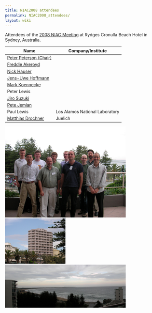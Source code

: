 ```yaml
---
title: NIAC2008 attendees
permalink: NIAC2008_attendees/
layout: wiki
---
```


Attendees of the [2008 NIAC Meeting](NIAC2008 "wikilink") at Rydges
Cronulla Beach Hotel in Sydney, Australia.

| Name                                                       | Company/Institute                                                   |
|------------------------------------------------------------|---------------------------------------------------------------------|
| [Peter Peterson (Chair)](User%3APeter_Peterson "wikilink") | |Oak Ridge National Laboratory, USA                                 |
| [Freddie Akeroyd](User%3AFreddie_Akeroyd "wikilink")       | | ISIS, UK                                                          |
| [Nick Hauser](User%3ANick_Hauser "wikilink")               | | Australian Nuclear Science and Technology Organisation, Australia |
| [ Jens-Uwe Hoffmann](User%3AJens-Uwe_Hoffmann "wikilink")  | | Helmholtz Zentrum Berlin (HMI before), Germany                    |
| [Mark Koennecke](User%3AMark_Koennecke "wikilink")         | | Paul Scherrer Institut                                            |
| Peter Lewis                                                | | Australian Synchrotron                                            |
| [Jiro Suzuki](User%3AJiro_Suzuki "wikilink")               | | KEK, Japan                                                        |
| [Pete Jemian](User%3APete_Jemian "wikilink")               | | Argonne National Laboratory, USA                                  |
| Paul Lewis                                                 | Los Alamos National Laboratory                                      |
| [Matthias Drochner](User%3AMatthias_Drochner "wikilink")   | Juelich                                                             |

<img src="Niac2008-attendees.jpg" title="fig:photo of NIAC 2008 attendees" alt="photo of NIAC 2008 attendees" width="400" />
<img src="Niac2008-hotel.jpg" title="fig:Rydges Cronulla Sydney hotel, site of NIAC2008 meeting" alt="Rydges Cronulla Sydney hotel, site of NIAC2008 meeting" width="200" />
<img src="Niac2008-view.jpg" title="fig:Panorama view of North Cronulla Beach from Rydges Cronulla Sydney hotel, site of NIAC2008 meeting" alt="Panorama view of North Cronulla Beach from Rydges Cronulla Sydney hotel, site of NIAC2008 meeting" width="400" />
